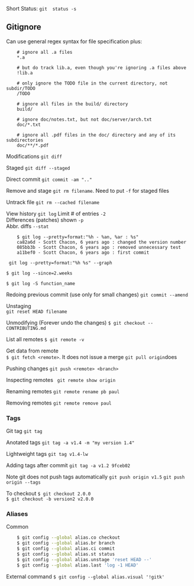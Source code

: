 Short Status: `git  status -s`


## Gitignore

Can use general regex syntax for file specification plus:
```
    # ignore all .a files   
    *.a

    # but do track lib.a, even though you're ignoring .a files above
    !lib.a

    # only ignore the TODO file in the current directory, not subdir/TODO
    /TODO

    # ignore all files in the build/ directory
    build/

    # ignore doc/notes.txt, but not doc/server/arch.txt
    doc/*.txt

    # ignore all .pdf files in the doc/ directory and any of its subdirectories
    doc/**/*.pdf
```

Modifications
`git diff`

Staged
`git diff --staged`

Direct commit
`git commit -am ".."`

Remove and stage
`git rm filename`. Need to put `-f` for staged files

Untrack file
`git rm --cached filename`

View history
`git log`
Limit # of entries `-2`  
Differences (patches) shown `-p`  
Abbr. diffs `--stat`

```
    $ git log --pretty=format:"%h - %an, %ar : %s"
    ca82a6d - Scott Chacon, 6 years ago : changed the version number
    085bb3b - Scott Chacon, 6 years ago : removed unnecessary test
    a11bef0 - Scott Chacon, 6 years ago : first commit
```

` git log --pretty=format:"%h %s" --graph`  

`$ git log --since=2.weeks`  

`$ git log -S function_name`

Redoing previous commit (use only for small changes)
`git commit --amend`

Unstaging  
`git reset HEAD filename`

Unmodifying (Forever undo the changes)
`$ git checkout -- CONTRIBUTING.md`

List all remotes
`$ git remote -v`

Get data from remote  
`$ git fetch <remote>`. It does not issue a merge
`git pull origin`does

Pushing changes
`git push <remote> <branch>`

Inspecting remotes
` git remote show origin`

Renaming remotes
`git remote rename pb paul`

Removing remotes
`git remote remove paul`


### Tags
Git tag
`git tag`

Anotated tags
`git tag -a v1.4 -m "my version 1.4"`

Lightweight tags
`git tag v1.4-lw`

Adding tags after commit
`git tag -a v1.2 9fceb02`

Note git does not push tags automatically
`git push origin v1.5` `git push origin --tags`

To checkout
`$ git checkout 2.0.0`  
`$ git checkout -b version2 v2.0.0`

### Aliases
Common
```bash
    $ git config --global alias.co checkout
    $ git config --global alias.br branch
    $ git config --global alias.ci commit
    $ git config --global alias.st status
    $ git config --global alias.unstage 'reset HEAD --'
    $ git config --global alias.last 'log -1 HEAD'
```

External command
`$ git config --global alias.visual '!gitk'`  

